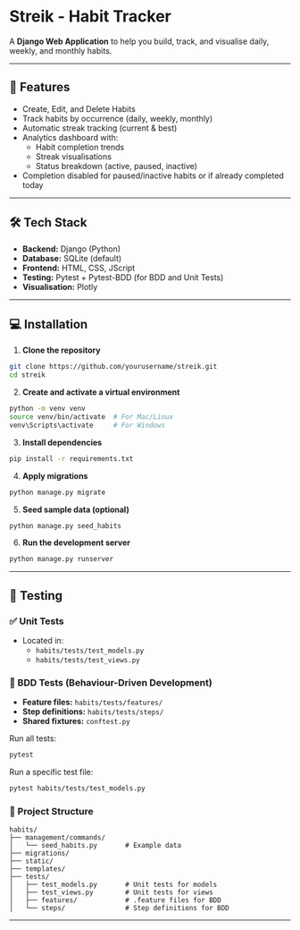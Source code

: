 # Streik - Habit Tracker  
A **Django Web Application** to help you build, track, and visualise daily, weekly, and monthly habits.

---

## 🚀 Features

- Create, Edit, and Delete Habits
- Track habits by occurrence (daily, weekly, monthly)
- Automatic streak tracking (current & best)
- Analytics dashboard with:
  - Habit completion trends
  - Streak visualisations
  - Status breakdown (active, paused, inactive)
- Completion disabled for paused/inactive habits or if already completed today

---

## 🛠️ Tech Stack

- **Backend:** Django (Python)
- **Database:** SQLite (default)
- **Frontend:** HTML, CSS, JScript
- **Testing:** Pytest + Pytest-BDD (for BDD and Unit Tests)
- **Visualisation:** Plotly

---

## 💻 Installation

1. **Clone the repository**
```bash
git clone https://github.com/yourusername/streik.git
cd streik
```

2. **Create and activate a virtual environment**
```bash
python -m venv venv
source venv/bin/activate  # For Mac/Linux
venv\Scripts\activate     # For Windows
```

3. **Install dependencies**
```bash
pip install -r requirements.txt
```

4. **Apply migrations**
```bash
python manage.py migrate
```

5. **Seed sample data (optional)**
```bash
python manage.py seed_habits
```

6. **Run the development server**
```bash
python manage.py runserver
```

---

## 🧪 Testing

### ✅ Unit Tests
- Located in:
  - `habits/tests/test_models.py`
  - `habits/tests/test_views.py`

### 🧩 BDD Tests (Behaviour-Driven Development)
- **Feature files:** `habits/tests/features/`
- **Step definitions:** `habits/tests/steps/`
- **Shared fixtures:** `conftest.py`

Run all tests:
```bash
pytest
```

Run a specific test file:
```bash
pytest habits/tests/test_models.py
```

### 📁 Project Structure

```
habits/
├── management/commands/
│   └── seed_habits.py       # Example data
├── migrations/
├── static/
├── templates/
├── tests/
│   ├── test_models.py       # Unit tests for models
│   ├── test_views.py        # Unit tests for views
│   ├── features/            # .feature files for BDD
│   └── steps/               # Step definitions for BDD
```

---


